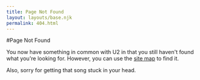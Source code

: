 ```yaml
---
title: Page Not Found
layout: layouts/base.njk
permalink: 404.html
---
```

#Page Not Found

You now have something in common with U2 in that you still haven't found what you're looking for. However, you can use the [site map](/sitemap) to find it.

Also, sorry for getting that song stuck in your head.